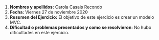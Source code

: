 1. **Nombres y apellidos:** Carola Casais Recondo
2. **Fecha:** Viernes 27 de noviembre 2020
3. **Resumen del Ejercicio:** El objetivo de este ejercicio es crear un modelo MVC.
4. **Dificultad o problemas presentados y como se resolvieron:** No hubo dificultades en este ejercicio.
